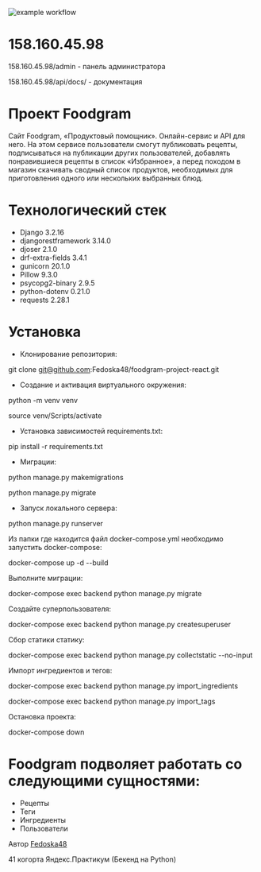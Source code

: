 ![example workflow](https://github.com/Fedoska48/foodgram-project-react/actions/workflows/foodgram_workflow.yml/badge.svg)

# 158.160.45.98
158.160.45.98/admin - панель администратора

158.160.45.98/api/docs/ - документация

# Проект Foodgram
Сайт Foodgram, «Продуктовый помощник». Онлайн-сервис и API для него. На этом сервисе пользователи смогут публиковать рецепты, подписываться на публикации других пользователей, добавлять понравившиеся рецепты в список «Избранное», а перед походом в магазин скачивать сводный список продуктов, необходимых для приготовления одного или нескольких выбранных блюд.

# Технологический стек

* Django 3.2.16
* djangorestframework 3.14.0
* djoser 2.1.0
* drf-extra-fields 3.4.1
* gunicorn 20.1.0
* Pillow 9.3.0
* psycopg2-binary 2.9.5
* python-dotenv 0.21.0
* requests 2.28.1

# Установка
* Клонирование репозитория:

git clone git@github.com:Fedoska48/foodgram-project-react.git

* Создание и активация виртуального окружения:

python -m venv venv

source venv/Scripts/activate

* Установка зависимостей requirements.txt:

pip install -r requirements.txt

* Миграции:

python manage.py makemigrations

python manage.py migrate

* Запуск локального сервера:

python manage.py runserver

Из папки где находится файл docker-compose.yml необходимо запустить docker-compose:

docker-compose up -d --build

Выполните миграции:

docker-compose exec backend python manage.py migrate

Создайте суперпользователя:

docker-compose exec backend python manage.py createsuperuser

Сбор статики статику:

docker-compose exec backend python manage.py collectstatic --no-input

Импорт ингредиентов и тегов:

docker-compose exec backend python manage.py import_ingredients

docker-compose exec backend python manage.py import_tags

Остановка проекта:

docker-compose down

# Foodgram подволяет работать со следующими сущностями:

- Рецепты
- Теги
- Ингредиенты
- Пользователи

Автор [Fedoska48](https://github.com/Fedoska48)

41 когорта Яндекс.Практикум (Бекенд на Python)

[//]: # (pip freeze > requirements.txt)

[//]: # ()
[//]: # (python manage.py createsuperuser)

[//]: # ()
[//]: # (get_queryset)

[//]: # (list)

[//]: # (retrieve)

[//]: # (create)

[//]: # (perform_create)

[//]: # (update)

[//]: # (perform_update)

[//]: # (destroy)

[//]: # ()
[//]: # ()
[//]: # (python manage.py makemigrations recipes --empty --name "add_tags")
